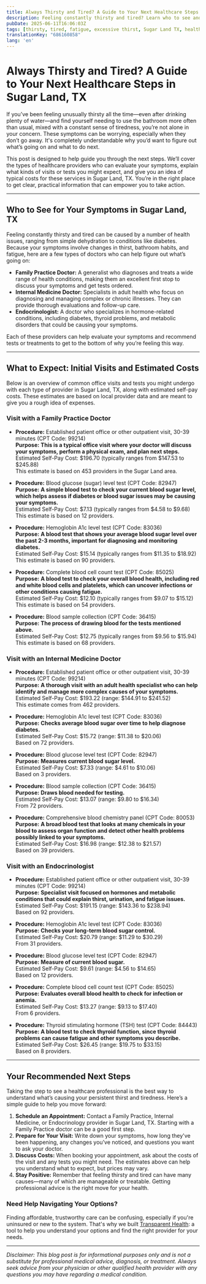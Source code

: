 ```yaml
---
title: Always Thirsty and Tired? A Guide to Your Next Healthcare Steps in Sugar Land, TX
description: Feeling constantly thirsty and tired? Learn who to see and what costs to expect in Sugar Land, TX, to get the help you need.
pubDate: 2025-06-11T16:06:03Z
tags: [thirsty, tired, fatigue, excessive thirst, Sugar Land TX, health symptoms, healthcare guidance]
translationKey: "686160858"
lang: 'en'
---
```

  
# Always Thirsty and Tired? A Guide to Your Next Healthcare Steps in Sugar Land, TX

If you’ve been feeling unusually thirsty all the time—even after drinking plenty of water—and find yourself needing to use the bathroom more often than usual, mixed with a constant sense of tiredness, you’re not alone in your concern. These symptoms can be worrying, especially when they don’t go away. It's completely understandable why you’d want to figure out what’s going on and what to do next.

This post is designed to help guide you through the next steps. We’ll cover the types of healthcare providers who can evaluate your symptoms, explain what kinds of visits or tests you might expect, and give you an idea of typical costs for these services in Sugar Land, TX. You’re in the right place to get clear, practical information that can empower you to take action.

---

## Who to See for Your Symptoms in Sugar Land, TX

Feeling constantly thirsty and tired can be caused by a number of health issues, ranging from simple dehydration to conditions like diabetes. Because your symptoms involve changes in thirst, bathroom habits, and fatigue, here are a few types of doctors who can help figure out what’s going on:

- **Family Practice Doctor:** A generalist who diagnoses and treats a wide range of health conditions, making them an excellent first stop to discuss your symptoms and get tests ordered.
- **Internal Medicine Doctor:** Specialists in adult health who focus on diagnosing and managing complex or chronic illnesses. They can provide thorough evaluations and follow-up care.
- **Endocrinologist:** A doctor who specializes in hormone-related conditions, including diabetes, thyroid problems, and metabolic disorders that could be causing your symptoms.

Each of these providers can help evaluate your symptoms and recommend tests or treatments to get to the bottom of why you’re feeling this way.

---

## What to Expect: Initial Visits and Estimated Costs

Below is an overview of common office visits and tests you might undergo with each type of provider in Sugar Land, TX, along with estimated self-pay costs. These estimates are based on local provider data and are meant to give you a rough idea of expenses.

### Visit with a Family Practice Doctor

- **Procedure:** Established patient office or other outpatient visit, 30-39 minutes (CPT Code: 99214)  
  **Purpose:** **This is a typical office visit where your doctor will discuss your symptoms, perform a physical exam, and plan next steps.**  
  Estimated Self-Pay Cost: $196.70 (typically ranges from $147.53 to $245.88)  
  This estimate is based on 453 providers in the Sugar Land area.

- **Procedure:** Blood glucose (sugar) level test (CPT Code: 82947)  
  **Purpose:** **A simple blood test to check your current blood sugar level, which helps assess if diabetes or blood sugar issues may be causing your symptoms.**  
  Estimated Self-Pay Cost: $7.13 (typically ranges from $4.58 to $9.68)  
  This estimate is based on 12 providers.

- **Procedure:** Hemoglobin A1c level test (CPT Code: 83036)  
  **Purpose:** **A blood test that shows your average blood sugar level over the past 2-3 months, important for diagnosing and monitoring diabetes.**  
  Estimated Self-Pay Cost: $15.14 (typically ranges from $11.35 to $18.92)  
  This estimate is based on 90 providers.

- **Procedure:** Complete blood cell count test (CPT Code: 85025)  
  **Purpose:** **A blood test to check your overall blood health, including red and white blood cells and platelets, which can uncover infections or other conditions causing fatigue.**  
  Estimated Self-Pay Cost: $12.10 (typically ranges from $9.07 to $15.12)  
  This estimate is based on 54 providers.

- **Procedure:** Blood sample collection (CPT Code: 36415)  
  **Purpose:** **The process of drawing blood for the tests mentioned above.**  
  Estimated Self-Pay Cost: $12.75 (typically ranges from $9.56 to $15.94)  
  This estimate is based on 68 providers.

### Visit with an Internal Medicine Doctor

- **Procedure:** Established patient office or other outpatient visit, 30-39 minutes (CPT Code: 99214)  
  **Purpose:** **A thorough visit with an adult health specialist who can help identify and manage more complex causes of your symptoms.**  
  Estimated Self-Pay Cost: $193.22 (range: $144.91 to $241.52)  
  This estimate comes from 462 providers.

- **Procedure:** Hemoglobin A1c level test (CPT Code: 83036)  
  **Purpose:** **Checks average blood sugar over time to help diagnose diabetes.**  
  Estimated Self-Pay Cost: $15.72 (range: $11.38 to $20.06)  
  Based on 72 providers.

- **Procedure:** Blood glucose level test (CPT Code: 82947)  
  **Purpose:** **Measures current blood sugar level.**  
  Estimated Self-Pay Cost: $7.33 (range: $4.61 to $10.06)  
  Based on 3 providers.

- **Procedure:** Blood sample collection (CPT Code: 36415)  
  **Purpose:** **Draws blood needed for testing.**  
  Estimated Self-Pay Cost: $13.07 (range: $9.80 to $16.34)  
  From 72 providers.

- **Procedure:** Comprehensive blood chemistry panel (CPT Code: 80053)  
  **Purpose:** **A broad blood test that looks at many chemicals in your blood to assess organ function and detect other health problems possibly linked to your symptoms.**  
  Estimated Self-Pay Cost: $16.98 (range: $12.38 to $21.57)  
  Based on 39 providers.

### Visit with an Endocrinologist

- **Procedure:** Established patient office or other outpatient visit, 30-39 minutes (CPT Code: 99214)  
  **Purpose:** **Specialist visit focused on hormones and metabolic conditions that could explain thirst, urination, and fatigue issues.**  
  Estimated Self-Pay Cost: $191.15 (range: $143.36 to $238.94)  
  Based on 92 providers.

- **Procedure:** Hemoglobin A1c level test (CPT Code: 83036)  
  **Purpose:** **Checks your long-term blood sugar control.**  
  Estimated Self-Pay Cost: $20.79 (range: $11.29 to $30.29)  
  From 31 providers.

- **Procedure:** Blood glucose level test (CPT Code: 82947)  
  **Purpose:** **Measure of current blood sugar.**  
  Estimated Self-Pay Cost: $9.61 (range: $4.56 to $14.65)  
  Based on 12 providers.

- **Procedure:** Complete blood cell count test (CPT Code: 85025)  
  **Purpose:** **Evaluates overall blood health to check for infection or anemia.**  
  Estimated Self-Pay Cost: $13.27 (range: $9.13 to $17.40)  
  From 6 providers.

- **Procedure:** Thyroid stimulating hormone (TSH) test (CPT Code: 84443)  
  **Purpose:** **A blood test to check thyroid function, since thyroid problems can cause fatigue and other symptoms you describe.**  
  Estimated Self-Pay Cost: $26.45 (range: $19.75 to $33.15)  
  Based on 8 providers.

---

## Your Recommended Next Steps

Taking the step to see a healthcare professional is the best way to understand what’s causing your persistent thirst and tiredness. Here’s a simple guide to help you move forward:

1. **Schedule an Appointment:** Contact a Family Practice, Internal Medicine, or Endocrinology provider in Sugar Land, TX. Starting with a Family Practice doctor can be a good first step.
2. **Prepare for Your Visit:** Write down your symptoms, how long they've been happening, any changes you’ve noticed, and questions you want to ask your doctor.
3. **Discuss Costs:** When booking your appointment, ask about the costs of the visit and any tests you might need. The estimates above can help you understand what to expect, but prices may vary.
4. **Stay Positive:** Remember that feeling thirsty and tired can have many causes—many of which are manageable or treatable. Getting professional advice is the right move for your health.

### Need Help Navigating Your Options?

Finding affordable, trustworthy care can be confusing, especially if you're uninsured or new to the system. That's why we built [Transparent Health](https://transparenthealth.ai): a tool to help you understand your options and find the right provider for your needs.

---

*Disclaimer: This blog post is for informational purposes only and is not a substitute for professional medical advice, diagnosis, or treatment. Always seek advice from your physician or other qualified health provider with any questions you may have regarding a medical condition.*